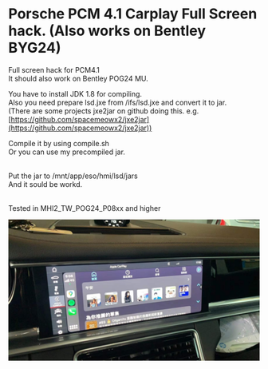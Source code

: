 # Porsche PCM 4.1 Carplay Full Screen hack. (Also works on Bentley BYG24)

Full screen hack for PCM4.1<br>
It should also work on Bentley POG24 MU.<br>

You have to install JDK 1.8 for compiling.<br>
Also you need prepare lsd.jxe from /ifs/lsd.jxe and convert it to jar.<br>
(There are some projects jxe2jar on github doing this. e.g. [https://github.com/spacemeowx2/jxe2jar](https://github.com/spacemeowx2/jxe2jar))

Compile it by using compile.sh<br>
Or you can use my precompiled jar.<br><br>

Put the jar to /mnt/app/eso/hmi/lsd/jars<br>
And it sould be workd.<br><br>

Tested in MHI2_TW_POG24_P08xx and higher<br>

![Result Example](https://github.com/askac/pcm41_carplay_fullscreen/raw/main/photo_2022-04-04_12-46-53.jpg)
